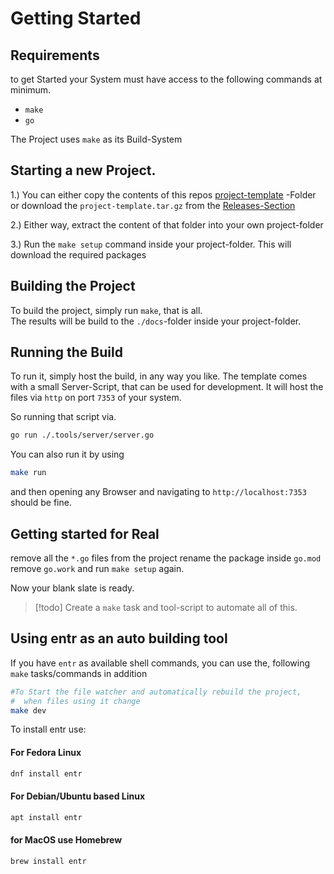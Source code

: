 # Getting Started

## Requirements

to get Started your System must have access to the following commands at
minimum.

- `make`
- `go`

The Project uses `make` as its Build-System

## Starting a new Project.

1.) You can either copy the contents of this repos
[project-template](../project-template/) -Folder or download the
`project-template.tar.gz` from the
[Releases-Section](https://github.com/Rocco-Gossmann/GoWas/releases)

2.) Either way, extract the content of that folder into your own project-folder

3.) Run the `make setup` command inside your project-folder. This will download
the required packages

## Building the Project

To build the project, simply run `make`, that is all.\
The results will be build to the `./docs`-folder inside your project-folder.

## Running the Build

To run it, simply host the build, in any way you like. The template comes with a
small Server-Script, that can be used for development. It will host the files
via `http` on port `7353` of your system.

So running that script via.

```bash
go run ./.tools/server/server.go
```

You can also run it by using

```bash
make run
```

and then opening any Browser and navigating to `http://localhost:7353` should be
fine.

## Getting started for Real

remove all the `*.go` files from the project rename the package inside `go.mod`
remove `go.work` and run `make setup` again.

Now your blank slate is ready.

> [!todo] 
> Create a `make` task and tool-script to automate all of this.

## Using entr as an auto building tool 

If you have `entr` as available shell commands, you can use the,
following `make` tasks/commands in addition

```bash
#To Start the file watcher and automatically rebuild the project,
#  when files using it change
make dev
```

To install entr use:

#### For Fedora Linux
```bash
dnf install entr
```
#### For Debian/Ubuntu based Linux
```bash
apt install entr
```

#### for MacOS use Homebrew
```bash
brew install entr
```


